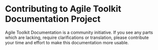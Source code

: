 Contributing to Agile Toolkit Documentation Project
====

Agile Toolkit Documentation is a community initiative. If you see any parts which are lacking, require clarifications or translation, please contribute your time and effort to make this documentation more usable.

